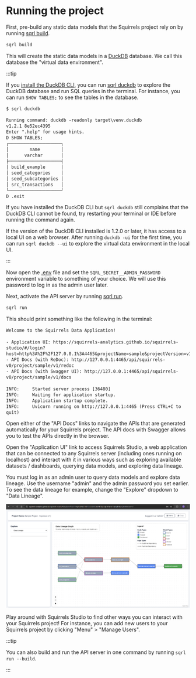 # Running the project

First, pre-build any static data models that the Squirrels project rely on by running [sqrl build].

```bash
sqrl build
```

This will create the static data models in a [DuckDB](https://duckdb.org/) database. We call this database the "virtual data environment".

:::tip

If you [install the DuckDB CLI](https://duckdb.org/docs/installation/), you can run [sqrl duckdb] to explore the DuckDB database and run SQL queries in the terminal. For instance, you can run `SHOW TABLES;` to see the tables in the database.

```bash
$ sqrl duckdb
```
```
Running command: duckdb -readonly target\venv.duckdb
v1.2.1 8e52ec4395
Enter ".help" for usage hints.
D SHOW TABLES;
┌────────────────────┐
│        name        │
│      varchar       │
├────────────────────┤
│ build_example      │
│ seed_categories    │
│ seed_subcategories │
│ src_transactions   │
└────────────────────┘
D .exit
```

If you have installed the DuckDB CLI but `sqrl duckdb` still complains that the DuckDB CLI cannot be found, try restarting your terminal or IDE before running the command again.

If the version of the DuckDB CLI installed is 1.2.0 or later, it has access to a local UI on a web browser. After running `duckdb -ui` for the first time, you can run `sqrl duckdb --ui` to explore the virtual data environment in the local UI.

:::

Now open the [.env] file and set the `SQRL_SECRET__ADMIN_PASSWORD` environment variable to something of your choice. We will use this password to log in as the admin user later.

Next, activate the API server by running [sqrl run].

```bash
sqrl run
```

This should print something like the following in the terminal:

```
Welcome to the Squirrels Data Application!

- Application UI: https://squirrels-analytics.github.io/squirrels-studio/#/login?host=http%3A%2F%2F127.0.0.1%3A4465&projectName=sample&projectVersion=v1
- API Docs (with ReDoc): http://127.0.0.1:4465/api/squirrels-v0/project/sample/v1/redoc
- API Docs (with Swagger UI): http://127.0.0.1:4465/api/squirrels-v0/project/sample/v1/docs

INFO:     Started server process [36480]
INFO:     Waiting for application startup.
INFO:     Application startup complete.
INFO:     Uvicorn running on http://127.0.0.1:4465 (Press CTRL+C to quit)
```

Open either of the "API Docs" links to navigate the APIs that are generated automatically for your Squirrels project. The API docs with Swagger allows you to test the APIs directly in the browser.

Open the "Application UI" link to access Squirrels Studio, a web application that can be connected to any Squirrels server (including ones running on localhost) and interact with it in various ways such as exploring available datasets / dashboards, querying data models, and exploring data lineage.

You must log in as an admin user to query data models and explore data lineage. Use the username "admin" and the admin password you set earlier. To see the data lineage for example, change the "Explore" dropdown to "Data Lineage".

![Squirrels Studio Lineage](/img/squirrels-studio-lineage.png)

Play around with Squirrels Studio to find other ways you can interact with your Squirrels project! For instance, you can add new users to your Squirrels project by clicking "Menu" > "Manage Users".

:::tip

You can also build and run the API server in one command by running `sqrl run --build`.

:::


[sqrl new]: ../../references/cli/new
[sqrl build]: ../../references/cli/build
[sqrl duckdb]: ../../references/cli/duckdb
[sqrl run]: ../../references/cli/run
[.env]: ../../tba
